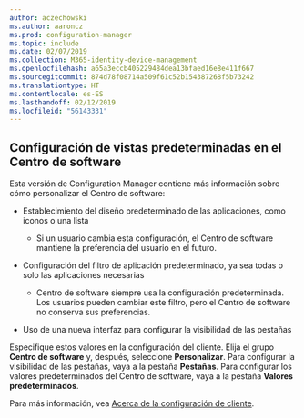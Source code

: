 ```yaml
---
author: aczechowski
ms.author: aaroncz
ms.prod: configuration-manager
ms.topic: include
ms.date: 02/07/2019
ms.collection: M365-identity-device-management
ms.openlocfilehash: a65a3eccb405229484dea13bfaed16e8e411f667
ms.sourcegitcommit: 874d78f08714a509f61c52b154387268f5b73242
ms.translationtype: HT
ms.contentlocale: es-ES
ms.lasthandoff: 02/12/2019
ms.locfileid: "56143331"
---
```

## <a name="bkmk_swctr"></a> Configuración de vistas predeterminadas en el Centro de software
<!--3612112-->

Esta versión de Configuration Manager contiene más información sobre cómo personalizar el Centro de software:
 
- Establecimiento del diseño predeterminado de las aplicaciones, como iconos o una lista  

    - Si un usuario cambia esta configuración, el Centro de software mantiene la preferencia del usuario en el futuro.  

- Configuración del filtro de aplicación predeterminado, ya sea todas o solo las aplicaciones necesarias  

    - Centro de software siempre usa la configuración predeterminada. Los usuarios pueden cambiar este filtro, pero el Centro de software no conserva sus preferencias.  

- Uso de una nueva interfaz para configurar la visibilidad de las pestañas  

Especifique estos valores en la configuración del cliente. Elija el grupo **Centro de software** y, después, seleccione **Personalizar**. Para configurar la visibilidad de las pestañas, vaya a la pestaña **Pestañas**. Para configurar los valores predeterminados del Centro de software, vaya a la pestaña **Valores predeterminados**. 

Para más información, vea [Acerca de la configuración de cliente](/sccm/core/clients/deploy/about-client-settings#software-center).

